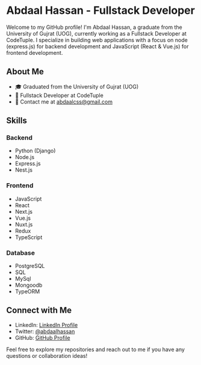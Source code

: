 # Abdaal Hassan - Fullstack Developer

Welcome to my GitHub profile! I'm Abdaal Hassan, a graduate from the University of Gujrat (UOG), currently working as a Fullstack Developer at CodeTuple. I specialize in building web applications with a focus on node (express.js) for backend development and JavaScript (React & Vue.js) for frontend development.

## About Me

- 🎓 Graduated from the University of Gujrat (UOG)
- 💼 Fullstack Developer at CodeTuple
- 📧 Contact me at [abdaalcss@gmail.com](mailto:abdaal@example.com)

## Skills

### Backend

- Python (Django)
- Node.js
- Express.js
- Nest.js

### Frontend

- JavaScript
- React
- Next.js
- Vue.js
- Nuxt.js
- Redux
- TypeScript

### Database

- PostgreSQL
- SQL
- MySql
- Mongoodb
- TypeORM

## Connect with Me

- LinkedIn: [LinkedIn Profile](https://www.linkedin.com/in/abdaal-hassan-649057247/)
- Twitter: [@abdaalhassan](https://twitter.com/abdaalchaudhry)
- GitHub: [GitHub Profile](https://github.com/abdaalhassan)

Feel free to explore my repositories and reach out to me if you have any questions or collaboration ideas!
